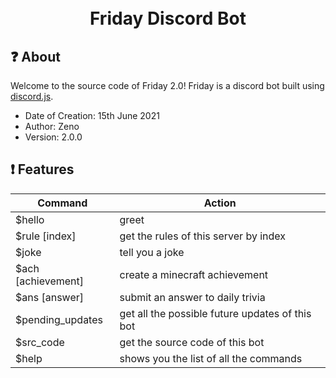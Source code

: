 <h1 align="center">
  <br>
  Friday Discord Bot
  <br>
</h1>

## ❓ About
Welcome to the source code of Friday 2.0! Friday is a discord bot built using [discord.js](https://github.com/discordjs/discord.js).
- Date of Creation: 15th June 2021
- Author: Zeno
- Version: 2.0.0

## ❗ Features
| Command | Action |
| --- | --- |
| $hello | greet |
| $rule [index] | get the rules of this server by index |
| $joke | tell you a joke |
| $ach [achievement] | create a minecraft achievement |
| $ans [answer] | submit an answer to daily trivia |
| $pending_updates | get all the possible future updates of this bot |
| $src_code | get the source code of this bot |
| $help | shows you the list of all the commands |

